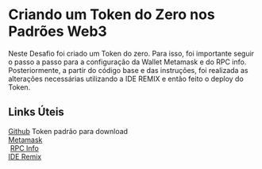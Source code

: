 # Criando um Token do Zero nos Padrões Web3

Neste Desafio foi criado um Token do zero. Para isso, foi importante seguir o passo a passo para a configuração da Wallet Metamask e do RPC info. Posteriormente, a partir do código base e das instruções, foi realizada as alterações necessárias utilizando a IDE REMIX e então feito o deploy do Token.

## Links Úteis

[Github](https://github.com/relsi/web3-blockchain-classes/blob/main/token.sol) Token padrão para download<br> 
[Metamask](https://metamask.io/)<br>​
[RPC Info](https://rpc.info/)<br>
[IDE Remix](https://remix.ethereum.org/)<br>
